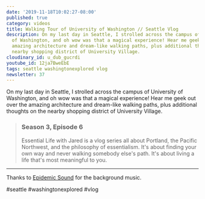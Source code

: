 ```yaml
---
date: '2019-11-18T10:02:27-08:00'
published: true
category: videos
title: Walking Tour of University of Washington // Seattle Vlog
description: On my last day in Seattle, I strolled across the campus of University
  of Washington, and oh wow was that a magical experience! Hear me geek out over the
  amazing architecture and dream-like walking paths, plus additional thoughts on the
  nearby shopping district of University Village.
cloudinary_id: u_dub_gucrdi
youtube_id: 12ja7BweEbE
tags: seattle washingtonexplored vlog
newsletter: 37
---
```


On my last day in Seattle, I strolled across the campus of University of Washington, and oh wow was that a magical experience! Hear me geek out over the amazing architecture and dream-like walking paths, plus additional thoughts on the nearby shopping district of University Village.

> ### Season 3, Episode 6
> 
> Essential Life with Jared is a vlog series all about Portland, the Pacific Northwest, and the philosophy of essentialism. It's about finding your own way and never walking somebody else's path. It's about living a life that's most meaningful to you.

----

Thanks to [Epidemic Sound](https://player.epidemicsound.com) for the background music.

#seattle #washingtonexplored #vlog